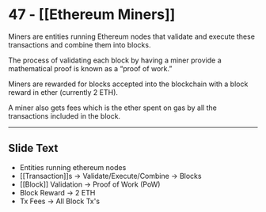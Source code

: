 # 47 - [[Ethereum Miners]]

Miners are entities running Ethereum nodes that validate and execute these transactions and combine them into blocks. 

The process of validating each block by having a miner provide a mathematical proof is known as a “proof of work.” 

Miners are rewarded for blocks accepted into the blockchain with a block reward in ether (currently 2 ETH). 

A miner also gets fees which is the ether spent on gas by all the transactions included in the block.

___
## Slide Text
- Entities running ethereum nodes
- [[Transaction]]s -> Validate/Execute/Combine -> Blocks
- [[Block]] Validation -> Proof of Work (PoW)
- Block Reward -> 2 ETH
- Tx Fees -> All Block Tx's 

